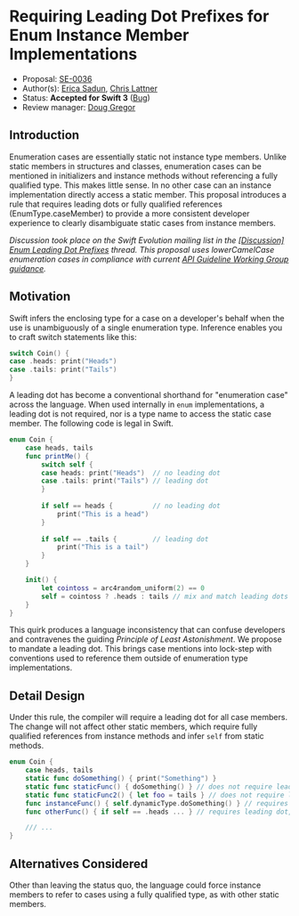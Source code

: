 # Requiring Leading Dot Prefixes for Enum Instance Member Implementations

* Proposal: [SE-0036](https://github.com/apple/swift-evolution/blob/master/proposals/0036-enum-dot.md)
* Author(s): [Erica Sadun](http://github.com/erica), [Chris Lattner](https://github.com/lattner)
* Status: **Accepted for Swift 3** ([Bug](https://bugs.swift.org/browse/SR-1236))
* Review manager: [Doug Gregor](https://github.com/DougGregor)

## Introduction

Enumeration cases are essentially static not instance type members.
Unlike static members in structures and classes, enumeration cases can be mentioned in 
initializers and instance methods without referencing a fully qualified type. 
This makes little sense. In no other case can an instance implementation directly access a static member. 
This proposal introduces a rule that requires leading dots or fully qualified references (EnumType.caseMember) 
to provide a more consistent developer experience to clearly disambiguate static cases from instance members. 

*Discussion took place on the Swift Evolution mailing list in the [\[Discussion\] Enum Leading Dot Prefixes](http://article.gmane.org/gmane.comp.lang.swift.evolution/6684) thread. This proposal uses lowerCamelCase enumeration cases in compliance with
current [API Guideline Working Group guidance](http://news.gmane.org/gmane.comp.lang.swift.evolution).*

## Motivation

Swift infers the enclosing type for a case on a developer's behalf when the use is unambiguously of 
a single enumeration type. Inference enables you to craft switch statements like this:

```swift
switch Coin() {
case .heads: print("Heads")
case .tails: print("Tails")
}
```

A leading dot has become a conventional shorthand for "enumeration case" across the language. 
When used internally in `enum` implementations, a leading dot is not required, nor is a type name
to access the static case member. The following code is legal in Swift.

```swift
enum Coin {
    case heads, tails
    func printMe() {
        switch self {
        case heads: print("Heads")  // no leading dot
        case .tails: print("Tails") // leading dot
        }
        
        if self == heads {          // no leading dot
            print("This is a head")
        }
        
        if self == .tails {         // leading dot
            print("This is a tail")
        }
    }

    init() {
        let cointoss = arc4random_uniform(2) == 0
        self = cointoss ? .heads : tails // mix and match leading dots
    }
}
```

This quirk produces a language inconsistency that can confuse developers and contravenes
the guiding *Principle of Least Astonishment*. We propose to mandate a leading dot. 
This brings case mentions into lock-step with conventions used to reference 
them outside of enumeration type implementations.


## Detail Design 

Under this rule, the compiler will require a leading dot for all case members. 
The change will not affect other static members, which require fully qualified references 
from instance methods and infer `self` from static methods.

```swift
enum Coin {
    case heads, tails
    static func doSomething() { print("Something") }
    static func staticFunc() { doSomething() } // does not require leading dot
    static func staticFunc2() { let foo = tails } // does not require leading dot, following static convention
    func instanceFunc() { self.dynamicType.doSomething() } // requires full qualification
    func otherFunc() { if self == .heads ... } // requires leading dot, also initializers

    /// ...
} 
```

## Alternatives Considered

Other than leaving the status quo, the language could force instance 
members to refer to cases using a fully qualified type, as with other 
static members.

